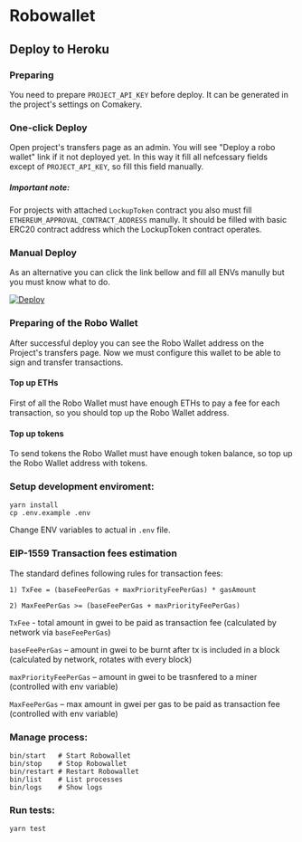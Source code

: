 # Robowallet

## Deploy to Heroku

### Preparing

You need to prepare `PROJECT_API_KEY` before deploy. It can be generated in the project's settings on Comakery.

### One-click Deploy

Open project's transfers page as an admin. You will see "Deploy a robo wallet" link if it not deployed yet.
In this way it fill all nefcessary fields except of `PROJECT_API_KEY`, so fill this field manually.

##### Important note:

For projects with attached `LockupToken` contract you also must fill `ETHEREUM_APPROVAL_CONTRACT_ADDRESS` manully.
It should be filled with basic ERC20 contract address which the LockupToken contract operates.

### Manual Deploy

As an alternative you can click the link bellow and fill all ENVs manully but you must know what to do.

[![Deploy](https://www.herokucdn.com/deploy/button.svg)](https://heroku.com/deploy?template=https://github.com/CoMakery/robowallet)

### Preparing of the Robo Wallet

After successful deploy you can see the Robo Wallet address on the Project's transfers page.
Now we must configure this wallet to be able to sign and transfer transactions.

#### Top up ETHs

First of all the Robo Wallet must have enough ETHs to pay a fee for each transaction, so you should top up the Robo Wallet address.

#### Top up tokens

To send tokens the Robo Wallet must have enough token balance, so top up the Robo Wallet address with tokens.

### Setup development enviroment:
```shell
yarn install
cp .env.example .env
```

Change ENV variables to actual in `.env` file.


### EIP-1559 Transaction fees estimation

The standard defines following rules for transaction fees:

```
1) TxFee = (baseFeePerGas + maxPriorityFeePerGas) * gasAmount

2) MaxFeePerGas >= (baseFeePerGas + maxPriorityFeePerGas)
```

`TxFee` - total amount in gwei to be paid as transaction fee (calculated by network via `baseFeePerGas`)

`baseFeePerGas` – amount in gwei to be burnt after tx is included in a block (calculated by network, rotates with every block)

`maxPriorityFeePerGas` – amount in gwei to be trasnfered to a miner (controlled with env variable)

`MaxFeePerGas` – max amount in gwei per gas to be paid as transaction fee (controlled with env variable)


### Manage process:
```shell
bin/start   # Start Robowallet
bin/stop    # Stop Robowallet
bin/restart # Restart Robowallet
bin/list    # List processes
bin/logs    # Show logs
```

### Run tests:
```shell
yarn test
```
